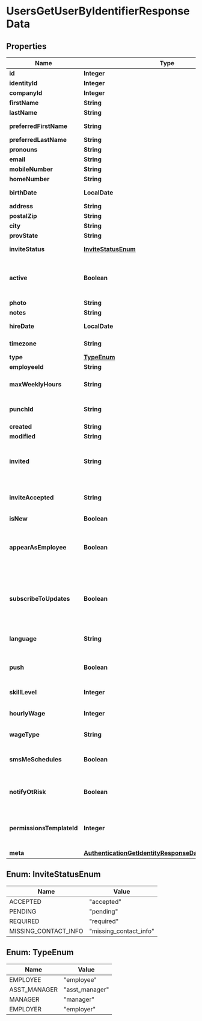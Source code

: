 

# UsersGetUserByIdentifierResponseData


## Properties

| Name | Type | Description | Notes |
|------------ | ------------- | ------------- | -------------|
|**id** | **Integer** | User ID |  |
|**identityId** | **Integer** | Internal use |  [optional] |
|**companyId** | **Integer** | Company ID |  |
|**firstName** | **String** | First Name |  |
|**lastName** | **String** | Last Name |  |
|**preferredFirstName** | **String** | Preferred first name |  [optional] |
|**preferredLastName** | **String** | Preferred last name |  [optional] |
|**pronouns** | **String** | Pronouns |  [optional] |
|**email** | **String** | Email Address |  |
|**mobileNumber** | **String** | Mobile Number |  |
|**homeNumber** | **String** | Home Number |  |
|**birthDate** | **LocalDate** | Birthdate. Format YYYY-MM-DD |  |
|**address** | **String** | Address |  |
|**postalZip** | **String** | Zip or postal code |  |
|**city** | **String** | City |  |
|**provState** | **String** | State or province |  |
|**inviteStatus** | [**InviteStatusEnum**](#InviteStatusEnum) | Invitation status to join 7shifts |  |
|**active** | **Boolean** | If true user is active in allowed to login. If false the user has been deactivated/deleted |  |
|**photo** | **String** | Photo url |  |
|**notes** | **String** | User notes |  |
|**hireDate** | **LocalDate** | Date hired. YYYY-MM-DD format |  |
|**timezone** | **String** | Timezone.  Valid zone info name |  |
|**type** | [**TypeEnum**](#TypeEnum) | User type |  |
|**employeeId** | **String** | Employee ID |  |
|**maxWeeklyHours** | **String** | Maximum weekly hours user is set to work |  |
|**punchId** | **String** | Value used during clock in/out in 7shifts applications |  |
|**created** | **String** |  |  [optional] |
|**modified** | **String** |  |  [optional] |
|**invited** | **String** | The date that the user has been sent an invitation to join 7shifts, null if not invited. |  |
|**inviteAccepted** | **String** | The date that the user accepted their 7shifts invitation, null if not accepted. |  |
|**isNew** | **Boolean** | If true user is new |  |
|**appearAsEmployee** | **Boolean** | If true user can be assigned shifts. This applies to managers, asst_manager and employers. |  [optional] |
|**subscribeToUpdates** | **Boolean** | If true this user is subscribed to updates from 7shifts. This includes announcing new features for 7shifts |  [optional] |
|**language** | **String** | Specified language. In ISO 639-1 format |  [optional] |
|**push** | **Boolean** | Are mobile push notifications enabled for the user |  [optional] |
|**skillLevel** | **Integer** | Current assigned skill level |  [optional] |
|**hourlyWage** | **Integer** | Users current hourly wage in cents |  [optional] |
|**wageType** | **String** | The type of wage the user will receive |  [optional] |
|**smsMeSchedules** | **Boolean** | If the user should receive sms notifications for shifts |  [optional] |
|**notifyOtRisk** | **Boolean** | Should notifications be sent if the user is at risk of overtime hours |  [optional] |
|**permissionsTemplateId** | **Integer** | The ID of the permission template currently assigned to the user. |  [optional] |
|**meta** | [**AuthenticationGetIdentityResponseDataUsersInnerMeta**](AuthenticationGetIdentityResponseDataUsersInnerMeta.md) |  |  [optional] |



## Enum: InviteStatusEnum

| Name | Value |
|---- | -----|
| ACCEPTED | &quot;accepted&quot; |
| PENDING | &quot;pending&quot; |
| REQUIRED | &quot;required&quot; |
| MISSING_CONTACT_INFO | &quot;missing_contact_info&quot; |



## Enum: TypeEnum

| Name | Value |
|---- | -----|
| EMPLOYEE | &quot;employee&quot; |
| ASST_MANAGER | &quot;asst_manager&quot; |
| MANAGER | &quot;manager&quot; |
| EMPLOYER | &quot;employer&quot; |



